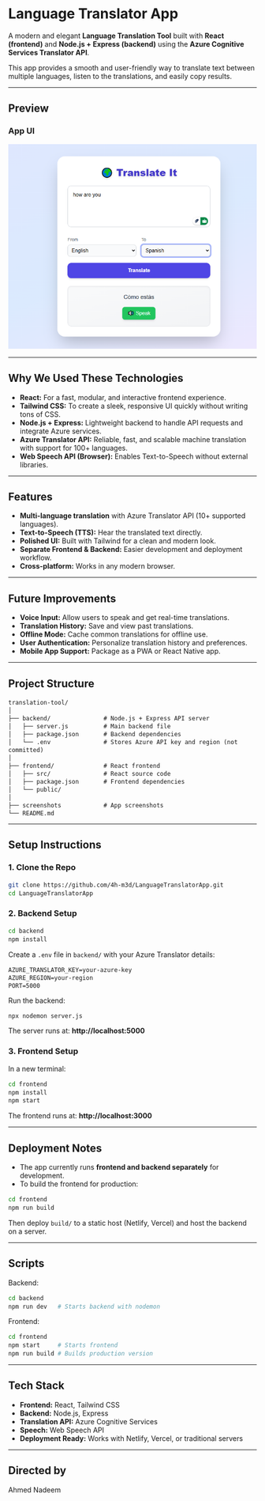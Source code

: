 # Language Translator App

A modern and elegant **Language Translation Tool** built with **React (frontend)** and **Node.js + Express (backend)** using the **Azure Cognitive Services Translator API**.

This app provides a smooth and user-friendly way to translate text between multiple languages, listen to the translations, and easily copy results.

---

## Preview

### App UI
![App Screenshot](screenshots/main-ui.png)



---

## Why We Used These Technologies

- **React:** For a fast, modular, and interactive frontend experience.
- **Tailwind CSS:** To create a sleek, responsive UI quickly without writing tons of CSS.
- **Node.js + Express:** Lightweight backend to handle API requests and integrate Azure services.
- **Azure Translator API:** Reliable, fast, and scalable machine translation with support for 100+ languages.
- **Web Speech API (Browser):** Enables Text-to-Speech without external libraries.

---

## Features

- **Multi-language translation** with Azure Translator API (10+ supported languages).
- **Text-to-Speech (TTS):** Hear the translated text directly.
- **Polished UI:** Built with Tailwind for a clean and modern look.
- **Separate Frontend & Backend:** Easier development and deployment workflow.
- **Cross-platform:** Works in any modern browser.

---

## Future Improvements

- **Voice Input:** Allow users to speak and get real-time translations.
- **Translation History:** Save and view past translations.
- **Offline Mode:** Cache common translations for offline use.
- **User Authentication:** Personalize translation history and preferences.
- **Mobile App Support:** Package as a PWA or React Native app.

---

## Project Structure
```
translation-tool/
│
├── backend/               # Node.js + Express API server
│   ├── server.js          # Main backend file
│   ├── package.json       # Backend dependencies
│   └── .env               # Stores Azure API key and region (not committed)
│
├── frontend/              # React frontend
│   ├── src/               # React source code
│   ├── package.json       # Frontend dependencies
│   └── public/
│
├── screenshots            # App screenshots
└── README.md
```

---

## Setup Instructions

### 1. Clone the Repo
```bash
git clone https://github.com/4h-m3d/LanguageTranslatorApp.git
cd LanguageTranslatorApp
```

### 2. Backend Setup
```bash
cd backend
npm install
```

Create a `.env` file in `backend/` with your Azure Translator details:
```
AZURE_TRANSLATOR_KEY=your-azure-key
AZURE_REGION=your-region
PORT=5000
```

Run the backend:
```bash
npx nodemon server.js
```

The server runs at: **http://localhost:5000**

### 3. Frontend Setup
In a new terminal:
```bash
cd frontend
npm install
npm start
```

The frontend runs at: **http://localhost:3000**

---

## Deployment Notes
- The app currently runs **frontend and backend separately** for development.
- To build the frontend for production:
```bash
cd frontend
npm run build
```
Then deploy `build/` to a static host (Netlify, Vercel) and host the backend on a server.

---

## Scripts

Backend:
```bash
cd backend
npm run dev   # Starts backend with nodemon
```

Frontend:
```bash
cd frontend
npm start     # Starts frontend
npm run build # Builds production version
```

---

## Tech Stack

- **Frontend:** React, Tailwind CSS
- **Backend:** Node.js, Express
- **Translation API:** Azure Cognitive Services
- **Speech:** Web Speech API
- **Deployment Ready:** Works with Netlify, Vercel, or traditional servers

---

## Directed by
Ahmed Nadeem
